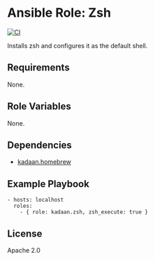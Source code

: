 # Ansible Role: Zsh

[![CI][badge-gh-actions]][link-gh-actions]

Installs zsh and configures it as the default shell.

## Requirements

None.

## Role Variables

None.

## Dependencies

  - [kadaan.homebrew](https://galaxy.ansible.com/kadaan/homebrew/)

## Example Playbook

    - hosts: localhost
      roles:
        - { role: kadaan.zsh, zsh_execute: true }

## License

Apache 2.0

[badge-gh-actions]: https://github.com/kadaan/ansible-role-zsh/workflows/CI/badge.svg?event=push
[link-gh-actions]: https://github.com/kadaan/ansible-role-zsh/actions?query=workflow%3ACI